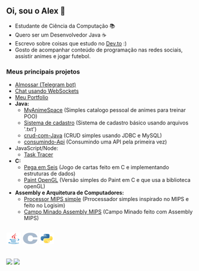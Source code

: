 ## Oi, sou o Alex 👋

- Estudante de Ciência da Computação 📚
- Quero ser um Desenvolvedor Java ☕
- Escrevo sobre coisas que estudo no [Dev.to](https://dev.to/alexreis) :)
- Gosto de acompanhar conteúdo de programação nas redes sociais, assistir animes e jogar futebol.

### Meus principais projetos
- [Almossar (Telegram bot)](https://github.com/AlexReisC/Almossar)
- [Chat usando WebSockets](https://github.com/AlexReisC/Quick-Chat-using-WebSockets)
- [Meu Portfolio](https://github.com/alexreisc/meu-Portfolio/)
- **Java:**
  - [MyAnimeSpace](https://github.com/AlexReisC/myAnimeSpace) (Simples catalogo pessoal de animes para treinar POO)
  - [Sistema de cadastro](https://github.com/AlexReisC/sistema-de-cadastros) (Sistema de cadastro básico usando arquivos '.txt')
  - [crud-com-Java](https://github.com/AlexReisC/crud-com-Java) (CRUD simples usando JDBC e MySQL)
  - [consumindo-Api](https://github.com/AlexReisC/consumindo-Api) (Consumindo uma API pela primeira vez)
- JavaScript/Node:
  - [Task Tracer](https://github.com/AlexReisC/Task-Tracker)
- **C:**
  - [Pega em Seis](https://github.com/AlexReisC/jogo-Pega-Em-Seis) (Jogo de cartas feito em C e implementando estruturas de dados)
  - [Paint OpenGL](https://github.com/AlexReisC/paintOpenGL) (Versão simples do Paint em C e que usa a biblioteca openGL)
- **Assembly e Arquitetura de Computadores:**
  - [Processor MIPS simple](https://github.com/AlexReisC/processor-mips-like-simple) (Prrocessador simples inspirado no MIPS e feito no Logisim)
  - [Campo Minado Assembly MIPS](https://github.com/AlexReisC/campoMinadoAssembly) (Campo Minado feito com Assembly MIPS)

<div style="display: inline_block"><br>
  <img align="center" alt="Alex-Java" height="30" width="40" src="https://raw.githubusercontent.com/devicons/devicon/master/icons/java/java-original.svg">
  <img align="center" alt="Alex-C" height="30" width="40" src="https://raw.githubusercontent.com/devicons/devicon/master/icons/c/c-original.svg">
  <img align="center" alt="Alex-Python" height="30" width="40" src="https://raw.githubusercontent.com/devicons/devicon/master/icons/python/python-original.svg">
</div>

#

<div>
  <a href="https://www.linkedin.com/in/alex-reis-cavalcante/" target="_blank"><img src="https://img.shields.io/badge/-LinkedIn-%230077B5?style=for-the-badge&logo=linkedin&logoColor=white" target="_blank"></a> 
  <a href = "mailto:reisc2018@gmail.com"><img src="https://img.shields.io/badge/-Gmail-%23333?style=for-the-badge&logo=gmail&logoColor=white" target="_blank"></a>
</div>
